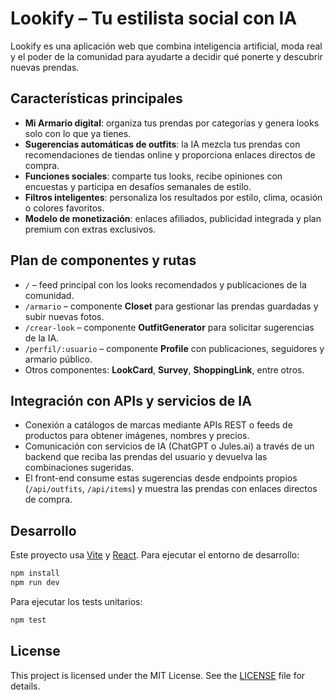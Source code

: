 # Lookify – Tu estilista social con IA

Lookify es una aplicación web que combina inteligencia artificial, moda real y el poder de la comunidad para ayudarte a decidir qué ponerte y descubrir nuevas prendas.

## Características principales
- **Mi Armario digital**: organiza tus prendas por categorías y genera looks solo con lo que ya tienes.
- **Sugerencias automáticas de outfits**: la IA mezcla tus prendas con recomendaciones de tiendas online y proporciona enlaces directos de compra.
- **Funciones sociales**: comparte tus looks, recibe opiniones con encuestas y participa en desafíos semanales de estilo.
- **Filtros inteligentes**: personaliza los resultados por estilo, clima, ocasión o colores favoritos.
- **Modelo de monetización**: enlaces afiliados, publicidad integrada y plan premium con extras exclusivos.

## Plan de componentes y rutas
- `/` – feed principal con los looks recomendados y publicaciones de la comunidad.
- `/armario` – componente **Closet** para gestionar las prendas guardadas y subir nuevas fotos.
- `/crear-look` – componente **OutfitGenerator** para solicitar sugerencias de la IA.
- `/perfil/:usuario` – componente **Profile** con publicaciones, seguidores y armario público.
- Otros componentes: **LookCard**, **Survey**, **ShoppingLink**, entre otros.

## Integración con APIs y servicios de IA
- Conexión a catálogos de marcas mediante APIs REST o feeds de productos para obtener imágenes, nombres y precios.
- Comunicación con servicios de IA (ChatGPT o Jules.ai) a través de un backend que reciba las prendas del usuario y devuelva las combinaciones sugeridas.
- El front-end consume estas sugerencias desde endpoints propios (`/api/outfits`, `/api/items`) y muestra las prendas con enlaces directos de compra.

## Desarrollo
Este proyecto usa [Vite](https://vitejs.dev/) y [React](https://react.dev). Para ejecutar el entorno de desarrollo:

```bash
npm install
npm run dev
```

Para ejecutar los tests unitarios:

```bash
npm test
```

## License

This project is licensed under the MIT License. See the [LICENSE](LICENSE) file for details.
